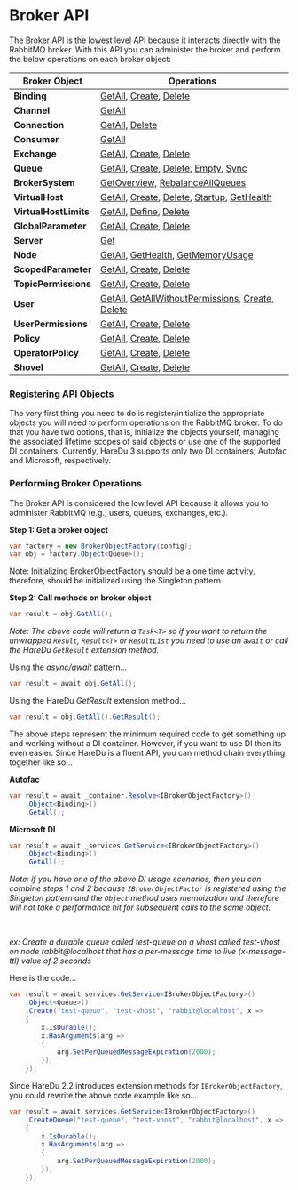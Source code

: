 # Broker API

The Broker API is the lowest level API because it interacts directly with the RabbitMQ broker. With this API you can administer the broker and perform the below operations on each broker object:

| Broker Object | Operations |
|---| --- |
| **Binding** | [GetAll](https://github.com/ahives/HareDu2/blob/master/docs/binding-get.md), [Create](https://github.com/ahives/HareDu2/blob/master/docs/binding-create.md), [Delete](https://github.com/ahives/HareDu2/blob/master/docs/binding-delete.md) |
| **Channel** | [GetAll](https://github.com/ahives/HareDu2/blob/master/docs/channel-get.md) |
| **Connection** | [GetAll](https://github.com/ahives/HareDu2/blob/master/docs/connection-get.md), [Delete](https://github.com/ahives/HareDu2/blob/master/docs/connection-delete.md) |
| **Consumer** | [GetAll](https://github.com/ahives/HareDu2/blob/master/docs/consumer-get.md) |
| **Exchange** | [GetAll](https://github.com/ahives/HareDu2/blob/master/docs/exchange-get.md), [Create](https://github.com/ahives/HareDu2/blob/master/docs/exchange-create.md), [Delete](https://github.com/ahives/HareDu2/blob/master/docs/exchange-delete.md) |
| **Queue** | [GetAll](https://github.com/ahives/HareDu2/blob/master/docs/queue-get.md), [Create](https://github.com/ahives/HareDu2/blob/master/docs/queue-create.md), [Delete](https://github.com/ahives/HareDu2/blob/master/docs/queue-delete.md), [Empty](https://github.com/ahives/HareDu2/blob/master/docs/queue-empty.md), [Sync](https://github.com/ahives/HareDu2/blob/master/docs/queue-sync.md) |
| **BrokerSystem** | [GetOverview](https://github.com/ahives/HareDu2/blob/master/docs/broker-system-overview-get.md), [RebalanceAllQueues](https://github.com/ahives/HareDu2/blob/master/docs/broker-system-rebalance-queues.md) |
| **VirtualHost** | [GetAll](https://github.com/ahives/HareDu2/blob/master/docs/vhost-get.md), [Create](https://github.com/ahives/HareDu2/blob/master/docs/vhost-create.md), [Delete](https://github.com/ahives/HareDu2/blob/master/docs/vhost-delete.md), [Startup](https://github.com/ahives/HareDu2/blob/master/docs/vhost-startup.md), [GetHealth](https://github.com/ahives/HareDu2/blob/master/docs/vhost-health.md) |
| **VirtualHostLimits** | [GetAll](https://github.com/ahives/HareDu2/blob/master/docs/vhost-limits-get.md), [Define](https://github.com/ahives/HareDu2/blob/master/docs/vhost-limits-define.md), [Delete](https://github.com/ahives/HareDu2/blob/master/docs/vhost-limits-delete.md) |
| **GlobalParameter** | [GetAll](https://github.com/ahives/HareDu2/blob/master/docs/global-parameter-get.md), [Create](https://github.com/ahives/HareDu2/blob/master/docs/global-parameter-create.md), [Delete](https://github.com/ahives/HareDu2/blob/master/docs/global-parameter-delete.md) |
| **Server**  | [Get](https://github.com/ahives/HareDu2/blob/master/docs/server-get.md) |
| **Node** | [GetAll](https://github.com/ahives/HareDu2/blob/master/docs/node-get.md), [GetHealth](https://github.com/ahives/HareDu2/blob/master/docs/node-health.md), [GetMemoryUsage](https://github.com/ahives/HareDu2/blob/master/docs/node-memory-get.md) |
| **ScopedParameter** | [GetAll](https://github.com/ahives/HareDu2/blob/master/docs/scoped-parameter-get.md), [Create](https://github.com/ahives/HareDu2/blob/master/docs/scoped-parameter-create.md), [Delete](https://github.com/ahives/HareDu2/blob/master/docs/scoped-parameter-delete.md) |
| **TopicPermissions** | [GetAll](https://github.com/ahives/HareDu2/blob/master/docs/topic-permissions-get.md), [Create](https://github.com/ahives/HareDu2/blob/master/docs/topic-permissions-create.md), [Delete](https://github.com/ahives/HareDu2/blob/master/docs/topic-permissions-delete.md) |
| **User** | [GetAll](https://github.com/ahives/HareDu2/blob/master/docs/user-get.md), [GetAllWithoutPermissions](https://github.com/ahives/HareDu2/blob/master/docs/user-get-without-permissions.md), [Create](https://github.com/ahives/HareDu2/blob/master/docs/user-create.md), [Delete](https://github.com/ahives/HareDu2/blob/master/docs/user-delete.md) |
| **UserPermissions** | [GetAll](https://github.com/ahives/HareDu2/blob/master/docs/user-permissions-get.md), [Create](https://github.com/ahives/HareDu2/blob/master/docs/user-permissions-create.md), [Delete](https://github.com/ahives/HareDu2/blob/master/docs/user-permissions-delete.md) |
| **Policy** | [GetAll](https://github.com/ahives/HareDu2/blob/master/docs/policy-get.md), [Create](https://github.com/ahives/HareDu2/blob/master/docs/policy-create.md), [Delete](https://github.com/ahives/HareDu2/blob/master/docs/policy-delete.md) |
| **OperatorPolicy** | [GetAll](https://github.com/ahives/HareDu2/blob/master/docs/operator-policy-get.md), [Create](https://github.com/ahives/HareDu2/blob/master/docs/operator-policy-create.md), [Delete](https://github.com/ahives/HareDu2/blob/master/docs/operator-policy-delete.md) |
| **Shovel** | [GetAll](https://github.com/ahives/HareDu2/blob/master/docs/shovel-get.md), [Create](https://github.com/ahives/HareDu2/blob/master/docs/shovel-create.md), [Delete](https://github.com/ahives/HareDu2/blob/master/docs/shovel-delete.md) |

### Registering API Objects
The very first thing you need to do is register/initialize the appropriate objects you will need to perform operations on the RabbitMQ broker. To do that you have two options, that is, initialize the objects yourself, managing the associated lifetime scopes of said objects or use one of the supported DI containers. Currently, HareDu 3 supports only two DI containers; Autofac and Microsoft, respectively.

### Performing Broker Operations
The Broker API is considered the low level API because it allows you to administer RabbitMQ (e.g., users, queues, exchanges, etc.).

**Step 1: Get a broker object**
```c#
var factory = new BrokerObjectFactory(config);
var obj = factory.Object<Queue>();
```
Note: Initializing BrokerObjectFactory should be a one time activity, therefore, should be initialized using the Singleton pattern.

**Step 2: Call methods on broker object**
```c#
var result = obj.GetAll();
```

*Note: The above code will return a ```Task<T>``` so if you want to return the unwrapped ```Result```, ```Result<T>``` or ```ResultList``` you need to use an ```await``` or call the HareDu ```GetResult``` extension method.*

Using the *async/await* pattern...
```c#
var result = await obj.GetAll();
```

Using the HareDu *GetResult* extension method...
```c#
var result = obj.GetAll().GetResult();
```

The above steps represent the minimum required code to get something up and working without a DI container. However, if you want to use DI then its even easier. Since HareDu is a fluent API, you can method chain everything together like so...

**Autofac**

```c#
var result = await _container.Resolve<IBrokerObjectFactory>()
    .Object<Binding>()
    .GetAll();
```

**Microsoft DI**

```c#
var result = await _services.GetService<IBrokerObjectFactory>()
    .Object<Binding>()
    .GetAll();
```

*Note: if you have one of the above DI usage scenarios, then you can combine steps 1 and 2 because ```IBrokerObjectFactor``` is registered using the Singleton pattern and the ```Object``` method uses memoization and therefore will not take a performance hit for subsequent calls to the same object.*

<br>

*ex: Create a durable queue called *test-queue* on a vhost called *test-vhost* on node *rabbit@localhost* that has a per-message time to live (x-message-ttl) value of 2 seconds*

Here is the code...

```c#
var result = await services.GetService<IBrokerObjectFactory>()
    .Object<Queue>()
    .Create("test-queue", "test-vhost", "rabbit@localhost", x =>
    {
        x.IsDurable();
        x.HasArguments(arg =>
        {
            arg.SetPerQueuedMessageExpiration(2000);
        });
    });
```

Since HareDu 2.2 introduces extension methods for ```IBrokerObjectFactory```, you could rewrite the above code example like so...

```c#
var result = await services.GetService<IBrokerObjectFactory>()
    .CreateQueue("test-queue", "test-vhost", "rabbit@localhost", x =>
    {
        x.IsDurable();
        x.HasArguments(arg =>
        {
            arg.SetPerQueuedMessageExpiration(2000);
        });
    });
```
